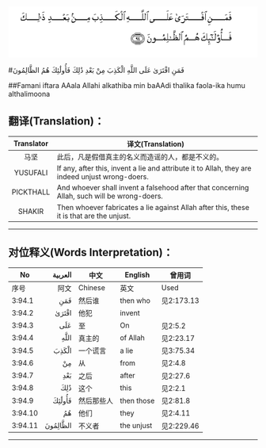 ![003:094](images/003_094.gif)

#فَمَنِ افْتَرَىٰ عَلَى اللَّهِ الْكَذِبَ مِنْ بَعْدِ ذَٰلِكَ فَأُولَٰئِكَ هُمُ الظَّالِمُونَ 

##Famani iftara AAala Allahi alkathiba min baAAdi thalika faola-ika humu althalimoona 

## 翻译(Translation)：

| Translator | 译文(Translation)                                            |
| :--------: | ------------------------------------------------------------ |
|    马坚    | 此后，凡是假借真主的名义而造谣的人，都是不义的。             |
|  YUSUFALI  | If any, after this, invent a lie and attribute it to Allah, they are indeed unjust wrong-doers. |
| PICKTHALL  | And whoever shall invent a falsehood after that concerning Allah, such will be wrong-doers. |
|   SHAKIR   | Then whoever fabricates a lie against Allah after this, these it is that are the unjust. |

---

## 对位释义(Words Interpretation)：

| No   | العربية | 中文    | English | 曾用词 |
| ---- | ------: | ------- | ------- | ------ |
| 序号 |    阿文 | Chinese | 英文    | Used   |
| 3:94.1  | فَمَنِ      | 然后谁     | then who   | 见2:173.13 |
| 3:94.2  | افْتَرَىٰ    | 他犯     | invent     |            |
| 3:94.3  | عَلَى      | 至         | On         | 见2:5.2    |
| 3:94.4  |     اللَّهِ | 真主的     | of Allah   | 见2:23.17  |
| 3:94.5  | الْكَذِبَ    | 一个谎言   | a lie      | 见3:75.34  |
| 3:94.6  | مِنْ       | 从         | from       | 见2:4.8    |
| 3:94.7  | بَعْدِ      | 之后       | after      | 见2:27.6   |
| 3:94.8  | ذَٰلِكَ      | 这个       | this       | 见2:2.1    |
| 3:94.9  | فَأُولَٰئِكَ   | 然后那些人 | then those | 见2:81.8   |
| 3:94.10 | هُمُ       | 他们       | they       | 见2:4.11   |
| 3:94.11 | الظَّالِمُونَ | 不义者     | the unjust | 见2:229.46 |

---
